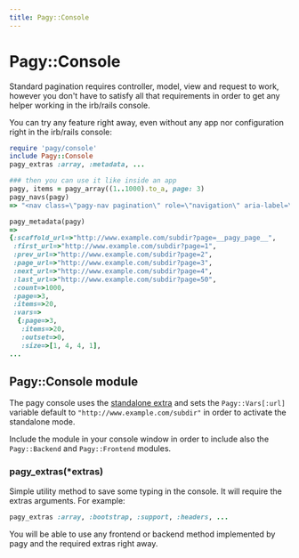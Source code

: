 ```yaml
---
title: Pagy::Console
---
```

# Pagy::Console

Standard pagination requires controller, model, view and request to work, however you don't have to satisfy all that requirements in order to get any helper working in the irb/rails console.

You can try any feature right away, even without any app nor configuration right in the irb/rails console:

```ruby
require 'pagy/console'
include Pagy::Console
pagy_extras :array, :metadata, ...

### then you can use it like inside an app
pagy, items = pagy_array((1..1000).to_a, page: 3)
pagy_navs(pagy)
=> "<nav class=\"pagy-nav pagination\" role=\"navigation\" aria-label=\"pager\"><span class=\"page prev\"><a href=\"http://www.example.com/subdir?page=2&items=20\"   rel=\"prev\" aria-label=\"previous\">&lsaquo;&nbsp;Prev</a></span> <span class=\"page\"><a href=\"http://www.example.com/subdir?page=1&items=20\"   >1</a></span> <span class=\"page\"><a href=\"http://www.example.com/subdir?page=2&items=20\"   rel=\"prev\" >2</a></span> <span class=\"page active\">3</span> <span class=\"page\"><a href=\"http://www.example.com/subdir?page=4&items=20\"   rel=\"next\" >4</a></span> <span class=\"page\"><a href=\"http://www.example.com/subdir?page=5&items=20\"   >5</a></span> <span class=\"page\"><a href=\"http://www.example.com/subdir?page=6&items=20\"   >6</a></span> <span class=\"page\"><a href=\"http://www.example.com/subdir?page=7&items=20\"   >7</a></span> <span class=\"page gap\">&hellip;</span> <span class=\"page\"><a href=\"http://www.example.com/subdir?page=50&items=20\"   >50</a></span> <span class=\"page next\"><a href=\"http://www.example.com/subdir?page=4&items=20\"   rel=\"next\" aria-label=\"next\">Next&nbsp;&rsaquo;</a></span></nav>"

pagy_metadata(pagy)
=>
{:scaffold_url=>"http://www.example.com/subdir?page=__pagy_page__",
 :first_url=>"http://www.example.com/subdir?page=1",
 :prev_url=>"http://www.example.com/subdir?page=2",
 :page_url=>"http://www.example.com/subdir?page=3",
 :next_url=>"http://www.example.com/subdir?page=4",
 :last_url=>"http://www.example.com/subdir?page=50",
 :count=>1000,
 :page=>3,
 :items=>20,
 :vars=>
  {:page=>3,
   :items=>20,
   :outset=>0,
   :size=>[1, 4, 4, 1],
...
```

## Pagy::Console module

The pagy console uses the [standalone extra](../extras/standalone.md) and sets the `Pagy::Vars[:url]` variable default to `"http://www.example.com/subdir"` in order to activate the standalone mode.

Include the module in your console window in order to include also the `Pagy::Backend` and `Pagy::Frontend` modules.

### pagy_extras(*extras)

Simple utility method to save some typing in the console. It will require the extras arguments. For example:

```ruby
pagy_extras :array, :bootstrap, :support, :headers, ...
```

You will be able to use any frontend or backend method implemented by pagy and the required extras right away.
